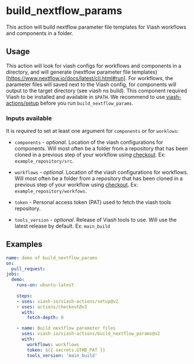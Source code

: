 # build_nextflow_params

This action will build nextflow parameter file templates for Viash workflows and components in a folder.

## Usage

This action will look for viash configs for workflows and components in a directory,
and will generate (nextflow parameter file templates)[https://www.nextflow.io/docs/latest/cli.html#run].
For workflows, the parameter files will saved next to the Viash config, for components will output to the target directory (see viash ns build). 
This component required Viash to be installed and available in `$PATH`. 
We recommend to use [viash-actions/setup](https://github.com/viash-io/viash-actions/tree/main/setup) before you run `build_nextflow_params`.

### Inputs available

It is _required_ to set at least one argument for `components` or for `worklows`:

* `components` - _optional_. Location of the viash configurations for components. Will most often be a folder from a repository that has been cloned in a previous step of your workflow using [checkout](https://github.com/marketplace/actions/checkout). Ex: `example_repository/src`.

* `workflows` - _optional_. Location of the viash configurations for workflows. Will most often be a folder from a repository that has been cloned in a previous step of your workflow using [checkout](https://github.com/marketplace/actions/checkout). Ex: `example_repository/workfows`.

* `token` - Personal access token (PAT) used to fetch the viash tools repository.

* `tools_version` - _optional_. Release of Viash tools to use. Will use the latest release by default. Ex: `main_build`

## Examples

```yaml
name: demo of build_nextflow_params
on:
  pull_request:
jobs:
  demo:
    runs-on: ubuntu-latest
    
    steps:
    - uses: viash-io/viash-actions/setup@v2
    - uses: actions/checkout@v3
      with:
        fetch-depth: 0

    - name: Build nextflow parameter files
      uses: viash-io/viash-actions/build_nextflow_params@v2
      with:
        workflows: workflows
        token: ${{ secrets.GTHB_PAT }}
        tools_version: 'main_build'
```